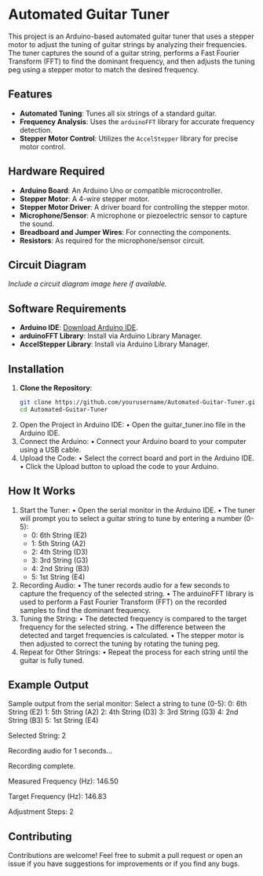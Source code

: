 # Automated Guitar Tuner

This project is an Arduino-based automated guitar tuner that uses a stepper motor to adjust the tuning of guitar strings by analyzing their frequencies. The tuner captures the sound of a guitar string, performs a Fast Fourier Transform (FFT) to find the dominant frequency, and then adjusts the tuning peg using a stepper motor to match the desired frequency.

## Features
- **Automated Tuning**: Tunes all six strings of a standard guitar.
- **Frequency Analysis**: Uses the `arduinoFFT` library for accurate frequency detection.
- **Stepper Motor Control**: Utilizes the `AccelStepper` library for precise motor control.

## Hardware Required
- **Arduino Board**: An Arduino Uno or compatible microcontroller.
- **Stepper Motor**: A 4-wire stepper motor.
- **Stepper Motor Driver**: A driver board for controlling the stepper motor.
- **Microphone/Sensor**: A microphone or piezoelectric sensor to capture the sound.
- **Breadboard and Jumper Wires**: For connecting the components.
- **Resistors**: As required for the microphone/sensor circuit.

## Circuit Diagram
*Include a circuit diagram image here if available.*

## Software Requirements
- **Arduino IDE**: [Download Arduino IDE](https://www.arduino.cc/en/software).
- **arduinoFFT Library**: Install via Arduino Library Manager.
- **AccelStepper Library**: Install via Arduino Library Manager.

## Installation

1. **Clone the Repository**:
   ```bash
   git clone https://github.com/yourusername/Automated-Guitar-Tuner.git
   cd Automated-Guitar-Tuner
2.	Open the Project in Arduino IDE:
	•	Open the guitar_tuner.ino file in the Arduino IDE.
3.	Connect the Arduino:
	•	Connect your Arduino board to your computer using a USB cable.
4.	Upload the Code:
	•	Select the correct board and port in the Arduino IDE.
	•	Click the Upload button to upload the code to your Arduino.

## How It Works

1.	Start the Tuner:
	•	Open the serial monitor in the Arduino IDE.
	•	The tuner will prompt you to select a guitar string to tune by entering a number (0-5):
	- 0: 6th String (E2)
	- 1: 5th String (A2)
	- 2: 4th String (D3)
	- 3: 3rd String (G3)
	- 4: 2nd String (B3)
	- 5: 1st String (E4)
2.	Recording Audio:
	•	The tuner records audio for a few seconds to capture the frequency of the selected string.
	•	The arduinoFFT library is used to perform a Fast Fourier Transform (FFT) on the recorded samples to find the dominant frequency.
3.	Tuning the String:
	•	The detected frequency is compared to the target frequency for the selected string.
	•	The difference between the detected and target frequencies is calculated.
	•	The stepper motor is then adjusted to correct the tuning by rotating the tuning peg.
4.	Repeat for Other Strings:
	•	Repeat the process for each string until the guitar is fully tuned.

## Example Output

Sample output from the serial monitor:
Select a string to tune (0-5):
0: 6th String (E2)
1: 5th String (A2)
2: 4th String (D3)
3: 3rd String (G3)
4: 2nd String (B3)
5: 1st String (E4)

Selected String: 2

Recording audio for 1 seconds...

Recording complete.

Measured Frequency (Hz): 146.50

Target Frequency (Hz): 146.83

Adjustment Steps: 2

## Contributing

Contributions are welcome! Feel free to submit a pull request or open an issue if you have suggestions for improvements or if you find any bugs.
